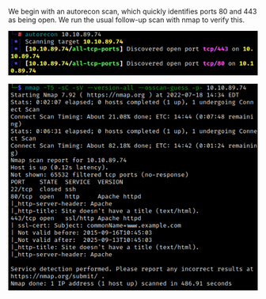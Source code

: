 We begin with an autorecon scan, which quickly identifies ports 80 and 443 as being open. We run the usual follow-up scan with nmap to verify this. 

<center>

![f44abe2189a06cde038722087593642a.png](/Mr%20Robot%20CTF/_resources/f44abe2189a06cde038722087593642a-1.png)

![617b4242634ecdea43934f95e3484621.png](/Mr%20Robot%20CTF/_resources/617b4242634ecdea43934f95e3484621-1.png)

</center>